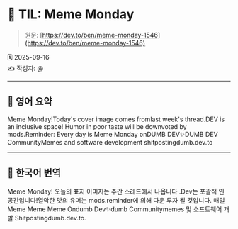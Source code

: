 # 📌 TIL: Meme Monday

> 원문: [https://dev.to/ben/meme-monday-1546](https://dev.to/ben/meme-monday-1546)

🗓 2025-09-16  
✍️ 작성자: @

---

## 🔹 영어 요약

Meme Monday!Today's cover image comes fromlast week's thread.DEV is an inclusive space! Humor in poor taste will be downvoted by mods.Reminder: Every day is Meme Monday onDUMB DEV✨DUMB DEV CommunityMemes and software development shitpostingdumb.dev.to

---

## 🔸 한국어 번역

Meme Monday! 오늘의 표지 이미지는 주간 스레드에서 나옵니다 .Dev는 포괄적 인 공간입니다!열악한 맛의 유머는 mods.reminder에 의해 다운 투자 될 것입니다. 매일 Meme Meme Meme Ondumb Dev✨dumb Communitymemes 및 소프트웨어 개발 Shitpostingdumb.dev.to.
